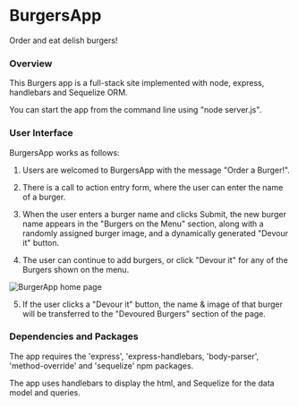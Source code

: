 # BurgersApp
Order and eat delish burgers!


### Overview

This Burgers app is a full-stack site implemented with node, express, handlebars and Sequelize ORM.

You can start the app from the command line using "node server.js".


### User Interface


BurgersApp works as follows:

1. Users are welcomed to BurgersApp with the message "Order a Burger!". 

2. There is a call to action entry form, where the user can enter the name of a burger.

3. When the user enters a burger name and clicks Submit, the new burger name appears in the "Burgers on the Menu" section, along with a randomly assigned burger image, and a dynamically generated "Devour it" button. 

4. The user can continue to add burgers, or click "Devour it" for any of the Burgers shown on the menu.

![BurgerApp home page](http://fios.vc/BurgerAppPage.png "Home Page")

5. If the user clicks a "Devour it" button, the name & image of that burger will be transferred to the "Devoured Burgers" section of the page.


### Dependencies and Packages

The app requires the 'express', 'express-handlebars, 'body-parser', 'method-override' and 'sequelize' npm packages.

The app uses handlebars to display the html, and Sequelize for the data model and queries.
